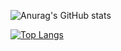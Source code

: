 ![Anurag's GitHub stats](https://github-readme-stats.vercel.app/api?username=entefanphp&show_icons=true&theme=radical)

[![Top Langs](https://github-readme-stats.vercel.app/api/top-langs/?username=entefanphp&layout=compact)](https://github.com/anuraghazra/github-readme-stats)

<!---
EnteFanPHP/EnteFanPHP is a ✨ special ✨ repository because its `README.md` (this file) appears on your GitHub profile.
You can click the Preview link to take a look at your changes.
--->
